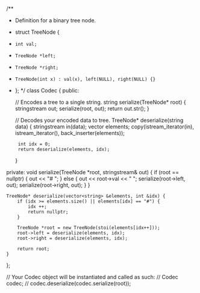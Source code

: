 /**
 * Definition for a binary tree node.
 * struct TreeNode {
 *     int val;
 *     TreeNode *left;
 *     TreeNode *right;
 *     TreeNode(int x) : val(x), left(NULL), right(NULL) {}
 * };
 */
class Codec {
public:

    // Encodes a tree to a single string.
    string serialize(TreeNode* root) {
        stringstream out;
        serialize(root, out);
        return out.str();
    }

    // Decodes your encoded data to tree.
    TreeNode* deserialize(string data) {
        stringstream in(data);
        vector<string> elements;
        copy(istream_iterator<string>(in), istream_iterator<string>(),
            back_inserter(elements));
            
        int idx = 0;
        return deserialize(elements, idx);
    }
    
private:
    void serialize(TreeNode *root, stringstream& out) {
        if (root == nullptr) {
            out << "# ";
        } else {
            out << root->val << " ";
            serialize(root->left, out);
            serialize(root->right, out);
        }
    }
    
    TreeNode* deserialize(vector<string> &elements, int &idx) {
        if (idx >= elements.size() || elements[idx] == "#") {
            idx ++;
            return nullptr;
        }
        
        TreeNode *root = new TreeNode(stoi(elements[idx++]));
        root->left = deserialize(elements, idx);
        root->right = deserialize(elements, idx);
        
        return root;
    }

};

// Your Codec object will be instantiated and called as such:
// Codec codec;
// codec.deserialize(codec.serialize(root));